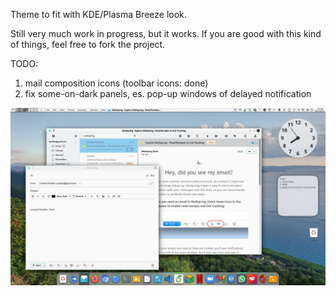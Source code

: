 Theme to fit with KDE/Plasma Breeze look.

Still very much work in progress, but it works. If you are good with this kind of things, feel free to fork the project.

TODO:
1. mail composition icons (toolbar icons: done)
2. fix some-on-dark panels, es. pop-up windows of delayed notification

<img src="https://raw.githubusercontent.com/paulatz/Mailspring-Theme-Breeze-Light/master/preview.jpg"/>

